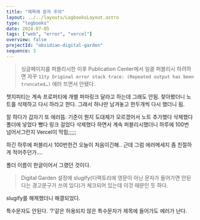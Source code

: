 ```yaml
---
title: "제목에 문자 주의"
layout: ../../layouts/LogbooksLayout.astro
type: "logbooks"
date: 2024-07-05
tags: ["web", "error", "vercel"]
overview: false
projectId: "obsidian-digital-garden"
sequence: 3
---
```

> 싱글페이지를 퍼블리시한 이후 Publication Center에서 일괄 퍼블리시 하려하면 자꾸 `11ty Original error stack trace: (Repeated output has been truncated…)` 에러 뜨면서 안됐다.

챗지피티는 계속 프로퍼티에 개별 퍼마링크 달라고 하는데 그래도 안됨. 찾아봤더니 노트를 삭제하고 다시 하라고 한다. 그래서 하나만 남겨놓고 한두개씩 다시 했더니 됨.

잘 하다가 갑자기 또 에러뜸. 기준이 뭔지 도대체가 모르겠어서 노트 추가했다 삭제했다 폴더에 넣었다 뺐다 링크 걸었다 삭제했다 하면서 계속 퍼블리시했더니 하루에 100번 넘어서그런지 Vercel이 막힘;;;;;

하긴 하루에 퍼블리시 100번한건 오늘이 처음이긴해..
근데 그럼 에러메세지 좀 친절하게 적어주던가….

폴더 이름이 한글이어서 그랬던 것이다.
> Digital Garden 설정에 slugify(디렉토리에 영문이 아닌 문자가 들어가면 안된다는 경고문구가 쓰여 있다)가 체크되어 있는데 이것 때문인 듯 하다.

slugify를 해제했더니 해결되었다.

특수문자도 안된다. ‘?’같은 허용되지 않은 특수문자가 제목에 들어가도 에러가 난다.